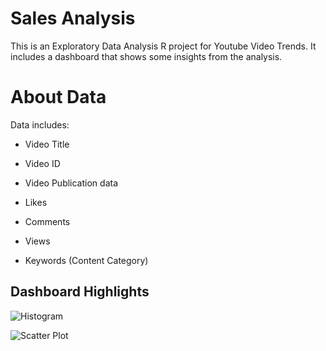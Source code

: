 # Sales Analysis
This is an Exploratory Data Analysis R project for Youtube Video Trends. It includes a dashboard that shows some insights from the analysis.

# About Data
Data includes:
* Video Title

* Video ID

* Video Publication data

* Likes
 
 * Comments
 
 * Views

 * Keywords (Content Category)

## Dashboard Highlights
![Histogram](/Dashboard/Hist.png)

![Scatter Plot](/Dashboard/Scatter.png)